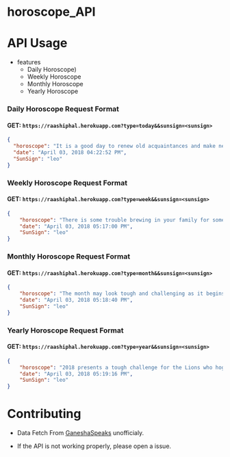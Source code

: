 # horoscope_API

# API Usage

  - features
    - Daily Horoscope)
    - Weekly Horoscope
    - Monthly Horoscope
    - Yearly Horoscope

### Daily Horoscope Request Format
 
#### GET: `https://raashiphal.herokuapp.com?type=today&&sunsign=<sunsign>`
```json
{
  "horoscope": "It is a good day to renew old acquaintances and make new relationships. Your friends and relatives will probably visit you today. A jovial feeling will pervade your home. You may throw a grand party for your guests, says Ganesha.",
  "date": "April 03, 2018 04:22:52 PM",
  "SunSign": "leo"
}
```


### Weekly Horoscope Request Format
 
#### GET: `https://raashiphal.herokuapp.com?type=week&&sunsign=<sunsign>`
```json
{
    "horoscope": "There is some trouble brewing in your family for some time now. Sadly, you haven’t had the time to look into it. Well, says Ganesha, you better do so now. Listen to your loved ones and do whatever you can to recoup the lost harmony. Sun, the ruler of your Sign, is exalted and is transiting through the 9th House with retrograde Mercury for company. On the other hand, Venus is in Taurus in the 10th House. Both these planetary positions spell success for businessmen. You may come across an amazing deal. However, retrograde Mercury may play a spoilsport, and you may not be able to finalize the deal. Be patient; when the right time comes, nothing would be able to stop you from succeeding in this regard. On the job front, restlessness may bog you down. But what is going to help you handle anything and everything shall be your fit mind and body. So, you must know that where your priorities should lie!",
    "date": "April 03, 2018 05:17:00 PM",
    "SunSign": "leo"
}
```



### Monthly Horoscope Request Format
 
#### GET: `https://raashiphal.herokuapp.com?type=month&&sunsign=<sunsign>`
```json
{
    "horoscope": "The month may look tough and challenging as it begins but gradually shall become easy to handle. There is some trouble brewing on the personal front for quite some time now. And you are being blamed of neglecting the family matters. Pay heed before it gets too late. Listen to your loved ones and attend to their needs and requirements at this juncture. Being the core family member, you are the one expected to lend maximum emotional support. And troughs and crests at the home front shall continue for the rest of the month, but you, being a Lion can surely take care of it, provided you put your royal ego aside and give importance to the relationship. Sun, the ruler of your Sign is exalted and is transiting through the 9th House with retrograde Mercury for the company. On the other hand, Venus is in Taurus in the 10th House. Both these planetary positions spell success for businessmen. You may a lucrative business opportunity, but as Mercury is retrograde, you may not be able to clinch it. However, don’t lose heart. Minor gains are indicated in the weeks to come. If you are in a job, you shall have to put in extra hours at work to prove your worth. Don’t give up; keep trying. You may be the next contender for the ongoing promotion or increment cycle, you never know! As of now, the financial front look quite rewarding. Mercury is just out of retrogression, which will aid in filling your coffers at great speed. If you are a single and have a crush on your colleague, you may get lucky this month. Your feelings may be reciprocated in the like manner. Grab your chance to love and get loved; go on long drives, candle-lit dinners and enjoy this phase to the fullest. Ganesha gives green signal to those who are planning to tie the knot soon. Health, however, needs to be taken care of. Watch your diet and sleeping schedules to avoid complications.",
    "date": "April 03, 2018 05:18:40 PM",
    "SunSign": "leo"
}
```


### Yearly Horoscope Request Format
 
#### GET: `https://raashiphal.herokuapp.com?type=year&&sunsign=<sunsign>`
```json
{
    "horoscope": "2018 presents a tough challenge for the Lions who hog the limelight. Not only will circumstances be difficult but they will call for an inordinate amount of patience and tolerance, and you may not always have these qualities in adequate measure. On the financial front, things will be quite satisfactory with enough money pouring from different sources for you and your family to lead a comfortable life. However, things will be far from satisfactory in some areas of life, although the stars will keep showering you with opportunities to improve things in those areas. Your familial ties will be hunky dory, but the best part is that a new love is likely to blossom in your heart, and what's more, that someone special is likely to enter into matrimonial ties with you. Your rapport with your family members is likely to improve, but malefic planets may mar your relationships with your beloved. If you are doing a partnership business, your equation with your partner could sour, so avoid arguments at any cost. Ditto for your equation with your peers and superiors, so keep a strict watch on the way you behave and the words you utter. Take care of your health, which can be done through regular meditation.",
    "date": "April 03, 2018 05:19:16 PM",
    "SunSign": "leo"
}
```



# Contributing

- Data Fetch From [GaneshaSpeaks](http://www.ganeshaspeaks.com/) unofficialy.

- If the API is not working properly, please open a issue.
        
